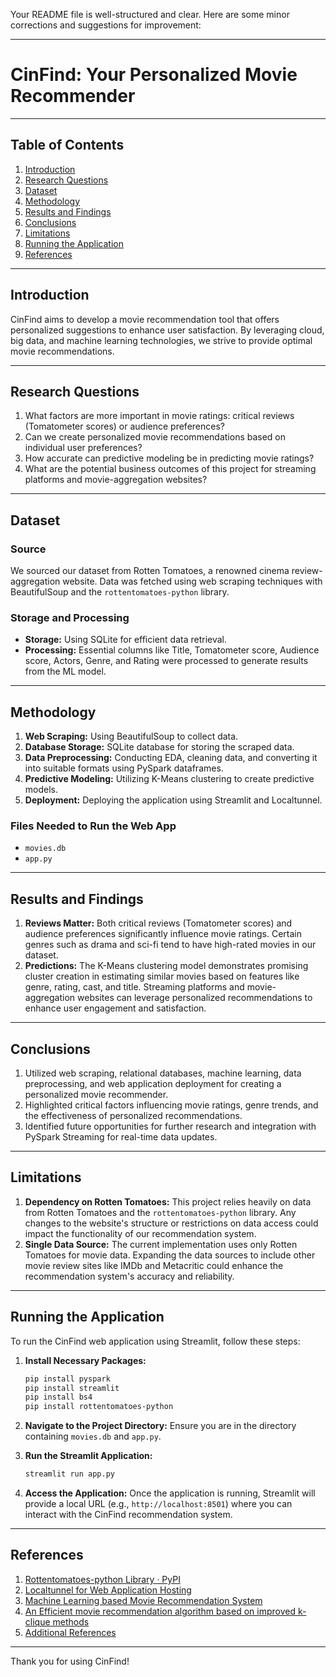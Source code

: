 Your README file is well-structured and clear. Here are some minor corrections and suggestions for improvement:

---

# CinFind: Your Personalized Movie Recommender

---

## Table of Contents
1. [Introduction](#introduction)
2. [Research Questions](#research-questions)
3. [Dataset](#dataset)
4. [Methodology](#methodology)
5. [Results and Findings](#results-and-findings)
6. [Conclusions](#conclusions)
7. [Limitations](#limitations)
8. [Running the Application](#running-the-application)
9. [References](#references)

---

## Introduction
CinFind aims to develop a movie recommendation tool that offers personalized suggestions to enhance user satisfaction. By leveraging cloud, big data, and machine learning technologies, we strive to provide optimal movie recommendations.

---

## Research Questions
1. What factors are more important in movie ratings: critical reviews (Tomatometer scores) or audience preferences?
2. Can we create personalized movie recommendations based on individual user preferences?
3. How accurate can predictive modeling be in predicting movie ratings?
4. What are the potential business outcomes of this project for streaming platforms and movie-aggregation websites?

---

## Dataset
### Source
We sourced our dataset from Rotten Tomatoes, a renowned cinema review-aggregation website. Data was fetched using web scraping techniques with BeautifulSoup and the `rottentomatoes-python` library.

### Storage and Processing
- **Storage:** Using SQLite for efficient data retrieval.
- **Processing:** Essential columns like Title, Tomatometer score, Audience score, Actors, Genre, and Rating were processed to generate results from the ML model.

---

## Methodology
1. **Web Scraping:** Using BeautifulSoup to collect data.
2. **Database Storage:** SQLite database for storing the scraped data.
3. **Data Preprocessing:** Conducting EDA, cleaning data, and converting it into suitable formats using PySpark dataframes.
4. **Predictive Modeling:** Utilizing K-Means clustering to create predictive models.
5. **Deployment:** Deploying the application using Streamlit and Localtunnel.

### Files Needed to Run the Web App
- `movies.db`
- `app.py`

---

## Results and Findings
1. **Reviews Matter:** Both critical reviews (Tomatometer scores) and audience preferences significantly influence movie ratings. Certain genres such as drama and sci-fi tend to have high-rated movies in our dataset.
2. **Predictions:** The K-Means clustering model demonstrates promising cluster creation in estimating similar movies based on features like genre, rating, cast, and title. Streaming platforms and movie-aggregation websites can leverage personalized recommendations to enhance user engagement and satisfaction.

---

## Conclusions
1. Utilized web scraping, relational databases, machine learning, data preprocessing, and web application deployment for creating a personalized movie recommender.
2. Highlighted critical factors influencing movie ratings, genre trends, and the effectiveness of personalized recommendations.
3. Identified future opportunities for further research and integration with PySpark Streaming for real-time data updates.

---

## Limitations
1. **Dependency on Rotten Tomatoes:** This project relies heavily on data from Rotten Tomatoes and the `rottentomatoes-python` library. Any changes to the website's structure or restrictions on data access could impact the functionality of our recommendation system.
2. **Single Data Source:** The current implementation uses only Rotten Tomatoes for movie data. Expanding the data sources to include other movie review sites like IMDb and Metacritic could enhance the recommendation system's accuracy and reliability.

---

## Running the Application
To run the CinFind web application using Streamlit, follow these steps:

1. **Install Necessary Packages:**
   ```bash
   pip install pyspark
   pip install streamlit
   pip install bs4
   pip install rottentomatoes-python
   ```

2. **Navigate to the Project Directory:**
   Ensure you are in the directory containing `movies.db` and `app.py`.

3. **Run the Streamlit Application:**
   ```bash
   streamlit run app.py
   ```

4. **Access the Application:**
   Once the application is running, Streamlit will provide a local URL (e.g., `http://localhost:8501`) where you can interact with the CinFind recommendation system.

---

## References
1. [Rottentomatoes-python Library · PyPI](https://pypi.org/project/rottentomatoes-python/)
2. [Localtunnel for Web Application Hosting](https://github.com/localtunnel/localtunnel)
3. [Machine Learning based Movie Recommendation System](https://hcis-journal.springeropen.com/articles/10.1186/s13673-018-0161-6)
4. [An Efficient movie recommendation algorithm based on improved k-clique methods](https://www.academia.edu/51025889/A_Research_Paper_on_Machine_Learning_based_Movie_Recommendation_System)
5. [Additional References](https://www.reddit.com/r/webdev/comments/4649rw/rotten_tomatoes_api/)

---

Thank you for using CinFind!
